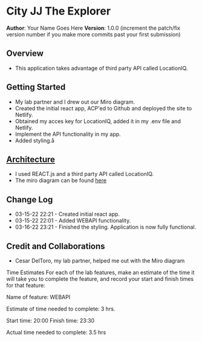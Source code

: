 

# City JJ The Explorer

**Author**: Your Name Goes Here
**Version**: 1.0.0 (increment the patch/fix version number if you make more commits past your first submission)

## Overview
- This application takes advantage of third party API called LocationIQ.
<!-- Provide a high level overview of what this application is and why you are building it, beyond the fact that it's an assignment for this class. (i.e. What's your problem domain?) -->

## Getting Started
- My lab partner and I drew out our Miro diagram.
- Created the initial react app, ACP'ed to Github and deployed the site to Netlify.
- Obtained my acces key for LocationIQ, added it in my .env file and Netlify.
- Implement the API functionality in my app.
- Added styling.å

<!-- What are the steps that a user must take in order to build this app on their own machine and get it running? -->

## [Architecture](https://miro.com/app/board/uXjVOEhCoE8=/)
- I used REACT.js and a third party API called LocationIQ.
- The miro diagram can be found [here](https://miro.com/app/board/uXjVOEhCoE8=/)
<!-- Provide a detailed description of the application design. What technologies (languages, libraries, etc) you're using, and any other relevant design information. -->

## Change Log
- 03-15-22 22:21 - Created initial react app.
- 03-15-22 22:01 - Added WEBAPI functionality.
- 03-16-22 23:21 - Finished the styling. Application is now fully functional.
<!-- Use this area to document the iterative changes made to your application as each feature is successfully implemented. Use time stamps. Here's an example:

01-01-2001 4:59pm - Application now has a fully-functional express server, with a GET route for the location resource. -->

## Credit and Collaborations
- Cesar DelToro, my lab partner, helped me out with the Miro diagram
<!-- Give credit (and a link) to other people or resources that helped you build this application. -->
Time Estimates
For each of the lab features, make an estimate of the time it will take you to complete the feature, and record your start and finish times for that feature:

Name of feature: WEBAPI

Estimate of time needed to complete: 3 hrs.

Start time: 20:00
Finish time: 23:30

Actual time needed to complete: 3.5 hrs